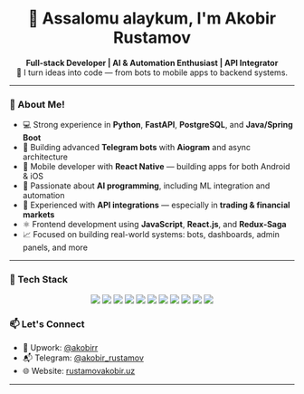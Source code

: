<h1 align="center">👋 Assalomu alaykum, I'm Akobir Rustamov</h1>

<p align="center">
  <strong>Full-stack Developer | AI & Automation Enthusiast | API Integrator</strong><br/>
  🧠 I turn ideas into code — from bots to mobile apps to backend systems.
</p>

--------

### 🚀 About Me!

- 💻 Strong experience in **Python**, **FastAPI**, **PostgreSQL**, and **Java/Spring Boot**
- 🤖 Building advanced **Telegram bots** with **Aiogram** and async architecture
- 📱 Mobile developer with **React Native** — building apps for both Android & iOS
- 🧠 Passionate about **AI programming**, including ML integration and automation
- 🔌 Experienced with **API integrations** — especially in **trading & financial markets**
- ⚛️ Frontend development using **JavaScript**, **React.js**, and **Redux-Saga**
- 📈 Focused on building real-world systems: bots, dashboards, admin panels, and more
--------

### 🧰 Tech Stack

<div align="center">
  <img src="https://img.shields.io/badge/Python-3776AB?style=for-the-badge&logo=python&logoColor=white"/>
  <img src="https://img.shields.io/badge/FastAPI-005571?style=for-the-badge&logo=fastapi"/>
  <img src="https://img.shields.io/badge/PostgreSQL-316192?style=for-the-badge&logo=postgresql&logoColor=white"/>
  <img src="https://img.shields.io/badge/Java-ED8B00?style=for-the-badge&logo=java&logoColor=white"/>
  <img src="https://img.shields.io/badge/Spring_Boot-6DB33F?style=for-the-badge&logo=springboot&logoColor=white"/>
  <img src="https://img.shields.io/badge/React_Native-20232A?style=for-the-badge&logo=react&logoColor=61DAFB"/>
  <img src="https://img.shields.io/badge/React.js-20232A?style=for-the-badge&logo=react&logoColor=61DAFB"/>
  <img src="https://img.shields.io/badge/JavaScript-F7DF1E?style=for-the-badge&logo=javascript&logoColor=black"/>
  <img src="https://img.shields.io/badge/Aiogram-blue?style=for-the-badge"/>
  <img src="https://img.shields.io/badge/AI-Programming-orange?style=for-the-badge"/>
  <img src="https://img.shields.io/badge/Trading_APIs-009688?style=for-the-badge"/>
</div>






### 📫 Let's Connect

- 💼 Upwork: [@akobirr](https://www.upwork.com/freelancers/akobirr)
- 📬 Telegram: [@akobir_rustamov](https://t.me/kobir_rustamov)
- 🌐 Website: [rustamovakobir.uz](https://rustamovakobir.netlify.app)

---


